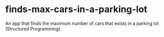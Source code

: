 # finds-max-cars-in-a-parking-lot
An app that finds the maximum number of cars that exists in a parking lot (Structured Programming).
